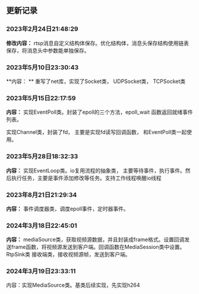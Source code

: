 <!--
 * Copyright (C) 2023 zgscsed. All rights reserved.
 * @filename: file name
 * @Author: zgscsed
 * @Date: 2023-02-24 21:48:05
 * @LastEditors: zgscsed
 * @LastEditTime: 2023-02-24 21:51:00
 * @Description: file content
-->

## 更新记录

### 2023年2月24日21:48:29
**修改内容：** rtsp消息自定义结构体保存。优化结构体，消息头保存结构使用链表保存，将消息头中参数能单独保存。

### 2023年5月10日23:30:43
**内容： ** 重写了net库，实现了Socket类， UDPSocket类， TCPSocket类

### 2023年5月15日22:17:59
**内容：** 实现EventPoll类。封装了epoll的三个方法，epoll_wait 函数返回就绪事件列表。

实现Channel类，封装了fd， 主要是实现fd读写回调函数， 和EventPoll类一起使用。

### 2023年5月28日18:32:33
**内容：** 实现EventLoop类。io复用流程的抽象类， 主要等待事件，执行事件。然后执行任务，主要是事件添加修改等任务。支持工作线程唤醒io线程

### 2023年8月21日21:29:34
**内容：** 事件调度器类，调度epoll事件，定时器事件。

### 2024年3月18日22:45:01
**内容：** mediaSource类，获取视频源数据，并且封装成frame格式。设置回调发送frame函数，将视频源发送到客户端。回调函数在MediaSession类中设置。
	RtpSink类 接收端类，接收视频源帧，发送到客户端。

### 2024年3月19日23:33:11
内容：实现MediaSource类。基类后续实现，先实现h264